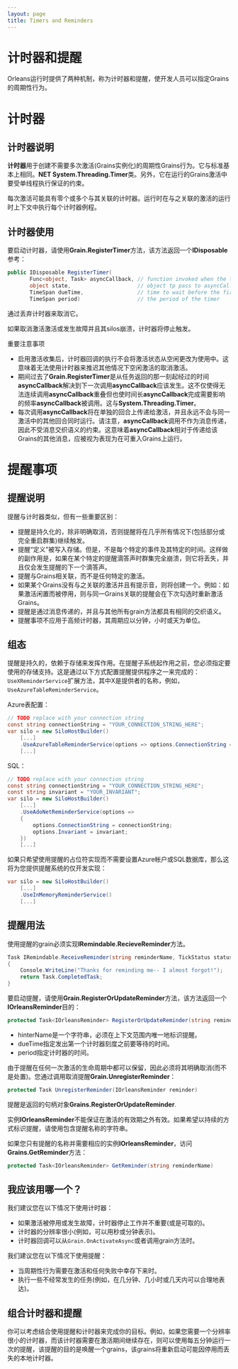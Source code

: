 ```yaml
---
layout: page
title: Timers and Reminders
---
```


# 计时器和提醒

Orleans运行时提供了两种机制，称为计时器和提醒，使开发人员可以指定Grains的周期性行为。

# 计时器

## 计时器说明

**计时器**用于创建不需要多次激活(Grains实例化)的周期性Grains行为。它与标准基本上相同。**NET System.Threading.Timer**类。另外，它在运行的Grains激活中要受单线程执行保证的约束。

每次激活可能具有零个或多个与其关联的计时器。运行时在与之关联的激活的运行时上下文中执行每个计时器例程。

## 计时器使用

要启动计时器，请使用**Grain.RegisterTimer**方法，该方法返回一个**IDisposable**参考：

```csharp
public IDisposable RegisterTimer(
       Func<object, Task> asyncCallback, // function invoked when the timer ticks
       object state,                     // object tp pass to asyncCallback
       TimeSpan dueTime,                 // time to wait before the first timer tick
       TimeSpan period)                  // the period of the timer
```

通过丢弃计时器来取消它。

如果取消激活激活或发生故障并且其silos崩溃，计时器将停止触发。

重要注意事项

-   启用激活收集后，计时器回调的执行不会将激活状态从空闲更改为使用中。这意味着无法使用计时器来推迟其他情况下空闲激活的取消激活。
-   期间过去了**Grain.RegisterTimer**是从任务返回的那一刻起经过的时间**asyncCallback**解决到下一次调用**asyncCallback**应该发生。这不仅使得无法连续调用**asyncCallback**重叠但也使时间长**asyncCallback**完成需要影响的频率**asyncCallback**被调用。这与**System.Threading.Timer**。
-   每次调用**asyncCallback**将在单独的回合上传递给激活，并且永远不会与同一激活中的其他回合同时运行。请注意，**asyncCallback**调用不作为消息传递，因此不受消息交织语义的约束。这意味着**asyncCallback**相对于传递给该Grains的其他消息，应被视为表现为在可重入Grains上运行。

# 提醒事项

## 提醒说明

提醒与计时器类似，但有一些重要区别：

-   提醒是持久化的，除非明确取消，否则提醒将在几乎所有情况下(包括部分或完全重启群集)继续触发。
-   提醒“定义”被写入存储。但是，不是每个特定的事件及其特定的时间。这样做的副作用是，如果在某个特定的提醒滴答声时群集完全崩溃，则它将丢失，并且仅会发生提醒的下一个滴答声。
-   提醒与Grains相关联，而不是任何特定的激活。
-   如果某个Grains没有与之关联的激活并且有提示音，则将创建一个。例如：如果激活闲置而被停用，则与同一Grains关联的提醒会在下次勾选时重新激活Grains。
-   提醒是通过消息传递的，并且与其他所有grain方法都具有相同的交织语义。
-   提醒事项不应用于高频计时器，其周期应以分钟，小时或天为单位。

## 组态

提醒是持久的，依赖于存储来发挥作用。在提醒子系统起作用之前，您必须指定要使用的存储支持。这是通过以下方式配置提醒提供程序之一来完成的：`UseXReminderService`扩展方法，其中X是提供者的名称，例如，`UseAzureTableReminderService`。

Azure表配置：

```csharp
// TODO replace with your connection string
const string connectionString = "YOUR_CONNECTION_STRING_HERE";
var silo = new SiloHostBuilder()
    [...]
    .UseAzureTableReminderService(options => options.ConnectionString = connectionString)
    [...]
```

SQL：

```csharp
// TODO replace with your connection string
const string connectionString = "YOUR_CONNECTION_STRING_HERE";
const string invariant = "YOUR_INVARIANT";
var silo = new SiloHostBuilder()
    [...]
    .UseAdoNetReminderService(options => 
    {
        options.ConnectionString = connectionString;
        options.Invariant = invariant;
    })
    [...]
```

如果只希望使用提醒的占位符实现而不需要设置Azure帐户或SQL数据库，那么这将为您提供提醒系统的仅开发实现：

```csharp
var silo = new SiloHostBuilder()
    [...]
    .UseInMemoryReminderService()
    [...]
```

## 提醒用法

使用提醒的grain必须实现**IRemindable.RecieveReminder**方法。

```csharp
Task IRemindable.ReceiveReminder(string reminderName, TickStatus status)
{
    Console.WriteLine("Thanks for reminding me-- I almost forgot!");
    return Task.CompletedTask;
}
```

要启动提醒，请使用**Grain.RegisterOrUpdateReminder**方法，该方法返回一个**IOrleansReminder**目的：

```csharp
protected Task<IOrleansReminder> RegisterOrUpdateReminder(string reminderName, TimeSpan dueTime, TimeSpan period)
```

-   hinterName是一个字符串，必须在上下文范围内唯一地标识提醒。
-   dueTime指定发出第一个计时器刻度之前要等待的时间。
-   period指定计时器的时间。

由于提醒在任何一次激活的生命周期中都可以保留，因此必须将其明确取消(而不是处置)。您通过调用取消提醒**Grain.UnregisterReminder**：

```csharp
protected Task UnregisterReminder(IOrleansReminder reminder)
```

提醒是返回的句柄对象**Grains.RegisterOrUpdateReminder**.

实例**IOrleansReminder**不能保证在激活的有效期之外有效。如果希望以持续的方式标识提醒，请使用包含提醒名称的字符串。

如果您只有提醒的名称并需要相应的实例**IOrleansReminder**，访问**Grains.GetReminder**方法：

```csharp
protected Task<IOrleansReminder> GetReminder(string reminderName)
```

## 我应该用哪一个？

我们建议您在以下情况下使用计时器：

-   如果激活被停用或发生故障，计时器停止工作并不重要(或是可取的)。
-   计时器的分辨率很小(例如，可以用秒或分钟表示)。
-   计时器回调可以从`Grain.OnActivateAsync`或者调用grain方法时。

我们建议您在以下情况下使用提醒：

-   当周期性行为需要在激活和任何失败中幸存下来时。
-   执行一些不经常发生的任务(例如，在几分钟、几小时或几天内可以合理地表达)。

## 组合计时器和提醒

你可以考虑结合使用提醒和计时器来完成你的目标。例如，如果您需要一个分辨率很小的计时器，而该计时器需要在激活期间继续存在，则可以使用每五分钟运行一次的提醒，该提醒的目的是唤醒一个grains，该grains将重新启动可能因停用而丢失的本地计时器。
